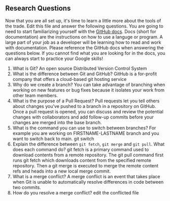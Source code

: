 ## Research Questions 

Now that you are all set up, it's time to learn a little more about the tools of the trade. Edit this file and answer the following questions. You are going to need to start familiarizing yourself with the [GitHub docs](https://docs.github.com/en). Docs (short for documentation) are the instructions on how to use a languge or program. A large part of your job as a developer will be learning how to read and work with documentation. Please reference the GitHub docs when answering the questions below. If you cannot find what you are looking for in the docs, you can always start to practice your Google skills!

1. What is Git? An open source Distributed Version Control System
2. What is the difference between Git and GitHub? GitHub is a for-profit company that offers a cloud-based git hosting service
3. Why do we create a branch? You can take advantage of branching when working on new features or bug fixes because it isolates your work from other team members. 
4. What is the purpose of a Pull Request? Pull requests let you tell others about changes you've pushed to a branch in a repository on GitHub. Once a pull request is opened, you can discuss and review the potential changes with collaborators and add follow-up commits before your changes are merged into the base branch.
5. What is the command you can use to switch between branches? For example you are working on FIRSTNAME-LASTNAME branch and you want to switch back to main. git switch
6. Explain the difference between `git fetch`, `git merge` and `git pull`. What does each command do? git fetch is a primary command used to download contents from a remote repository. The git pull command first runs git fetch which downloads content from the specified remote repository. Then a git merge is executed to merge the remote content refs and heads into a new local merge commit.
7. What is a merge conflict? A merge conflict is an event that takes place when Git is unable to automatically resolve differences in code between two commits.
8. How do you resolve a merge conflict? edit the conflicted file
